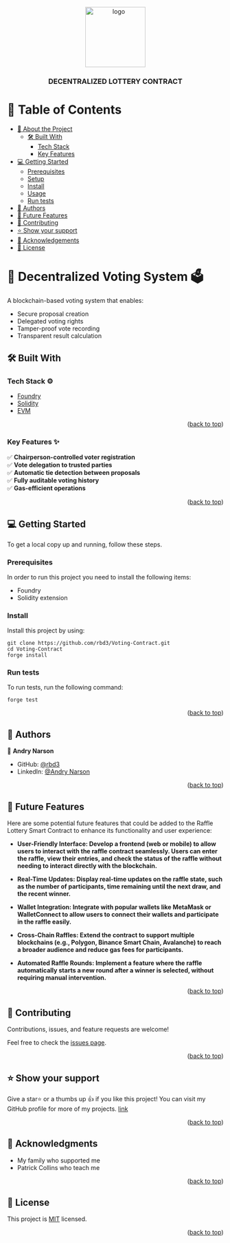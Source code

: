 <a name="readme-top"></a>

<div align="center">

  <img src="" alt="logo" width="140"  height="auto" />
  <br/>

  <h3><b>DECENTRALIZED LOTTERY CONTRACT</b></h3>

</div>

<!-- TABLE OF CONTENTS -->

# 📗 Table of Contents

- [📖 About the Project](#about-project)
  - [🛠 Built With](#built-with)
    - [Tech Stack](#tech-stack)
    - [Key Features](#key-features)
- [💻 Getting Started](#getting-started)
  - [Prerequisites](#prerequisites)
  - [Setup](#setup)
  - [Install](#install)
  - [Usage](#usage)
  - [Run tests](#run-tests)
- [👥 Authors](#authors)
- [🔭 Future Features](#future-features)
- [🤝 Contributing](#contributing)
- [⭐️ Show your support](#support)
- [🙏 Acknowledgements](#acknowledgements)
- [📝 License](#license)

<!-- PROJECT DESCRIPTION -->

# 📖  Decentralized Voting System 🗳️  <a name="about-project"></a>
A blockchain-based voting system that enables:  
- Secure proposal creation  
- Delegated voting rights  
- Tamper-proof vote recording  
- Transparent result calculation  

## 🛠 Built With <a name="built-with"></a>

### Tech Stack ⚙️ <a name="tech-stack"></a>

  <ul>
    <li><a href="https://book.getfoundry.sh/">Foundry</a></li>
    <li><a href="https://soliditylang.org/">Solidity</a></li>
    <li><a href="https://ethereum.org/en/developers/docs/evm/">EVM</a></li>
  </ul>
<p align="right">(<a href="#readme-top">back to top</a>)</p>


<!-- Features -->

### Key Features  ✨   <a name="key-features"></a>

✅ **Chairperson-controlled voter registration**  
✅ **Vote delegation to trusted parties**  
✅ **Automatic tie detection between proposals**  
✅ **Fully auditable voting history**  
✅ **Gas-efficient operations**
<p align="right">(<a href="#readme-top">back to top</a>)</p>



<!-- GETTING STARTED -->

## 💻 Getting Started <a name="getting-started"></a>

To get a local copy up and running, follow these steps.

### Prerequisites

In order to run this project you need to install the following items:

- Foundry
- Solidity extension

### Install

Install this project by using:

```
git clone https://github.com/rbd3/Voting-Contract.git
cd Voting-Contract
forge install
```

### Run tests

To run tests, run the following command:


```
forge test
```

<p align="right">(<a href="#readme-top">back to top</a>)</p>

<!-- AUTHORS -->

## 👥 Authors <a name="authors"></a>

👤 **Andry Narson**

- GitHub: [@rbd3](https://github.com/rbd3)
- LinkedIn: [@Andry Narson](https://linkedin.com/in/andry-rabedesana)


<p align="right">(<a href="#readme-top">back to top</a>)</p>

<!-- FUTURE FEATURES -->

## 🔭 Future Features <a name="future-features"></a>

Here are some potential future features that could be added to the Raffle Lottery Smart Contract to enhance its functionality and user experience:

- **User-Friendly Interface: Develop a frontend (web or mobile) to allow users to interact with the raffle contract seamlessly. Users can enter the raffle, view their entries, and check the status of the raffle without needing to interact directly with the blockchain.**

- **Real-Time Updates: Display real-time updates on the raffle state, such as the number of participants, time remaining until the next draw, and the recent winner.**

- **Wallet Integration: Integrate with popular wallets like MetaMask or WalletConnect to allow users to connect their wallets and participate in the raffle easily.**

- **Cross-Chain Raffles: Extend the contract to support multiple blockchains (e.g., Polygon, Binance Smart Chain, Avalanche) to reach a broader audience and reduce gas fees for participants.**

- **Automated Raffle Rounds: Implement a feature where the raffle automatically starts a new round after a winner is selected, without requiring manual intervention.**

<p align="right">(<a href="#readme-top">back to top</a>)</p>

<!-- CONTRIBUTING -->

## 🤝 Contributing <a name="contributing"></a>

Contributions, issues, and feature requests are welcome!

Feel free to check the [issues page](https://github.com/rbd3/Voting-Contract/issues/).

<p align="right">(<a href="#readme-top">back to top</a>)</p>

<!-- SUPPORT -->

## ⭐️ Show your support <a name="support"></a>

Give a star⭐️ or a thumbs up 👍 if you like this project! You can visit my GitHub profile for more of my projects.
[link](https://github.com/rbd3)

<p align="right">(<a href="#readme-top">back to top</a>)</p>

<!-- ACKNOWLEDGEMENTS -->

## 🙏 Acknowledgments <a name="acknowledgements"></a>

- My family who supported me
- Patrick Collins who teach me

<p align="right">(<a href="#readme-top">back to top</a>)</p>

<!-- LICENSE -->

## 📝 License <a name="license"></a>

This project is [MIT](./LICENSE) licensed.

<p align="right">(<a href="#readme-top">back to top</a>)</p>
